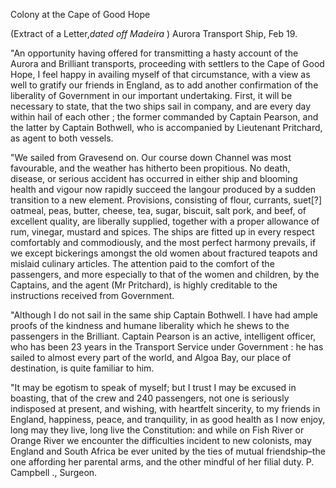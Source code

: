 Colony at the Cape of Good Hope(Extract of a Letter,*dated off Madeira* ) Aurora Transport Ship, Feb 19."An opportunity having offered for transmitting a hasty account of the Aurora and Brilliant transports, proceeding with settlers to the Cape of Good Hope, I feel happy in availing myself of that circumstance, with a view as well to gratify our friends in England, as to add another confirmation of the liberality of Government in our important undertaking. First, it will be necessary to state, that the two ships sail in company, and are every day within hail of each other ; the former commanded by Captain Pearson, and the latter by Captain Bothwell, who is accompanied by Lieutenant Pritchard, as agent to both vessels."We sailed from Gravesend on. Our course down Channel was most favourable, and the weather has hitherto been propitious. No death, disease, or serious accident has occurred in either ship and blooming health and vigour now rapidly succeed the langour produced by a sudden transition to a new element. Provisions, consisting of flour, currants, suet[?] oatmeal, peas, butter, cheese, tea, sugar, biscuit, salt pork, and beef, of excellent quality, are liberally supplied, together with a proper allowance of rum, vinegar, mustard and spices. The ships are fitted up in every respect comfortably and commodiously, and the most perfect harmony prevails, if we except bickerings amongst the old women about fractured teapots and mislaid culinary articles. The attention paid to the comfort of the passengers, and more especially to that of the women and children, by the Captains, and the agent (Mr Pritchard), is highly creditable to the instructions received from Government."Although I do not sail in the same ship Captain Bothwell. I have had ample proofs of the kindness and humane liberality which he shews to the passengers in the Brilliant. Captain Pearson is an active, intelligent officer, who has been 23 years in the Transport Service under Government : he has sailed to almost every part of the world, and Algoa Bay, our place of destination, is quite familiar to him."It may be egotism to speak of myself; but I trust I may be excused in boasting, that of the crew and 240 passengers, not one is seriously indisposed at present, and wishing, with heartfelt sincerity, to my friends in England, happiness, peace, and tranquility, in as good health as I now enjoy, long may they live, long live the Constitution: and while on Fish River or Orange River we encounter the difficulties incident to new colonists, may England and South Africa be ever united by the ties of mutual friendship–the one affording her parental arms, and the other mindful of her filial duty. P. Campbell ., Surgeon.